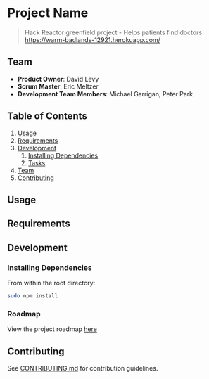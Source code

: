 # Project Name

> Hack Reactor greenfield project - Helps patients find doctors
> https://warm-badlands-12921.herokuapp.com/

## Team

  - __Product Owner__: David Levy
  - __Scrum Master__: Eric Meltzer
  - __Development Team Members__: Michael Garrigan, Peter Park

## Table of Contents

1. [Usage](#Usage)
1. [Requirements](#requirements)
1. [Development](#development)
    1. [Installing Dependencies](#installing-dependencies)
    1. [Tasks](#tasks)
1. [Team](#team)
1. [Contributing](#contributing)

## Usage

## Requirements

## Development

### Installing Dependencies

From within the root directory:

```sh
sudo npm install
```

### Roadmap

View the project roadmap [here](LINK_TO_PROJECT_ISSUES)


## Contributing

See [CONTRIBUTING.md](CONTRIBUTING.md) for contribution guidelines.
